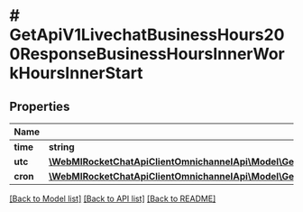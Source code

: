 # # GetApiV1LivechatBusinessHours200ResponseBusinessHoursInnerWorkHoursInnerStart

## Properties

Name | Type | Description | Notes
------------ | ------------- | ------------- | -------------
**time** | **string** |  | [optional]
**utc** | [**\WebMIRocketChatApiClientOmnichannelApi\Model\GetApiV1LivechatBusinessHours200ResponseBusinessHoursInnerWorkHoursInnerStartUtc**](GetApiV1LivechatBusinessHours200ResponseBusinessHoursInnerWorkHoursInnerStartUtc.md) |  | [optional]
**cron** | [**\WebMIRocketChatApiClientOmnichannelApi\Model\GetApiV1LivechatBusinessHours200ResponseBusinessHoursInnerWorkHoursInnerStartUtc**](GetApiV1LivechatBusinessHours200ResponseBusinessHoursInnerWorkHoursInnerStartUtc.md) |  | [optional]

[[Back to Model list]](../../README.md#models) [[Back to API list]](../../README.md#endpoints) [[Back to README]](../../README.md)
